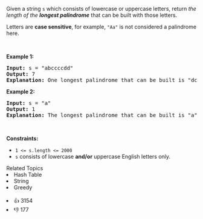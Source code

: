 <p>Given a string <code>s</code> which consists of lowercase or uppercase letters, return <em>the length of the <strong>longest palindrome</strong></em>&nbsp;that can be built with those letters.</p>

<p>Letters are <strong>case sensitive</strong>, for example,&nbsp;<code>"Aa"</code> is not considered a palindrome here.</p>

<p>&nbsp;</p> 
<p><strong>Example 1:</strong></p>

<pre>
<strong>Input:</strong> s = "abccccdd"
<strong>Output:</strong> 7
<strong>Explanation:</strong> One longest palindrome that can be built is "dccaccd", whose length is 7.
</pre>

<p><strong>Example 2:</strong></p>

<pre>
<strong>Input:</strong> s = "a"
<strong>Output:</strong> 1
<strong>Explanation:</strong> The longest palindrome that can be built is "a", whose length is 1.
</pre>

<p>&nbsp;</p> 
<p><strong>Constraints:</strong></p>

<ul> 
 <li><code>1 &lt;= s.length &lt;= 2000</code></li> 
 <li><code>s</code> consists of lowercase <strong>and/or</strong> uppercase English&nbsp;letters only.</li> 
</ul>

<div><div>Related Topics</div><div><li>Hash Table</li><li>String</li><li>Greedy</li></div></div><br><div><li>👍 3154</li><li>👎 177</li></div>